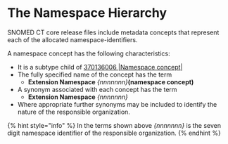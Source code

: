 # The Namespace Hierarchy

SNOMED CT core release files include metadata concepts that represent each of the allocated namespace-identifiers.

A namespace concept has the following characteristics:

* It is a subtype child of [370136006 |Namespace concept|](http://snomed.info/id/370136006)
* The fully specified name of the concept has the term
  * **Extension Namespace** _{nnnnnnn}_**(namespace concept)**
* A synonym associated with each concept has the term
  * **Extension Namespace** _{nnnnnnn}_
* Where appropriate further synonyms may be included to identify the nature of the responsible organization.

{% hint style="info" %}
In the terms shown above _{nnnnnnn}_ is the seven digit namespace identifier of the responsible organization.
{% endhint %}
